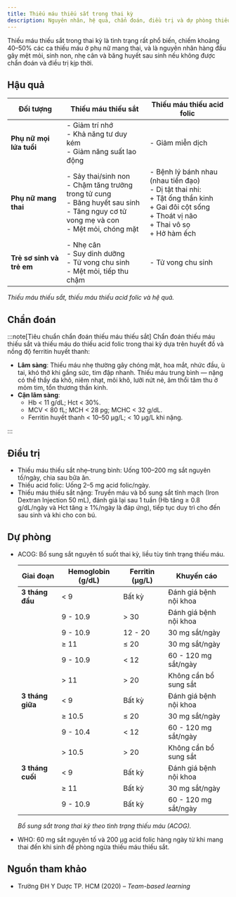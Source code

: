 ```yaml
---
title: Thiếu máu thiếu sắt trong thai kỳ
description: Nguyên nhân, hệ quả, chẩn đoán, điều trị và dự phòng thiếu máu thiếu sắt trong thai kỳ.
---
```


Thiếu máu thiếu sắt trong thai kỳ là tình trạng rất phổ biến, chiếm khoảng 40–50% các ca thiếu máu ở phụ nữ mang thai, và là nguyên nhân hàng đầu gây mệt mỏi, sinh non, nhẹ cân và băng huyết sau sinh nếu không được chẩn đoán và điều trị kịp thời.

## Hậu quả

| Đối tượng                 | Thiếu máu thiếu sắt                                                                                                                          | Thiếu máu thiếu acid folic                                                                                                                                    |
| ------------------------- | -------------------------------------------------------------------------------------------------------------------------------------------- | ------------------------------------------------------------------------------------------------------------------------------------------------------------- |
| **Phụ nữ mọi lứa tuổi**   | - Giảm trí nhớ<br>- Khả năng tư duy kém<br>- Giảm năng suất lao động                                                                         | - Giảm miễn dịch                                                                                                                                              |
| **Phụ nữ mang thai**      | - Sảy thai/sinh non<br>- Chậm tăng trưởng trong tử cung<br>- Băng huyết sau sinh<br>- Tăng nguy cơ tử vong mẹ và con<br>- Mệt mỏi, chóng mặt | - Bệnh lý bánh nhau (nhau tiền đạo)<br>- Dị tật thai nhi:<br> + Tật ống thần kinh<br> + Gai đôi cột sống<br> + Thoát vị não<br> + Thai vô sọ<br> + Hở hàm ếch |
| **Trẻ sơ sinh và trẻ em** | - Nhẹ cân<br>- Suy dinh dưỡng<br>- Tử vong chu sinh<br>- Mệt mỏi, tiếp thu chậm                                                              | - Tử vong chu sinh                                                                                                                                            |

_Thiếu máu thiếu sắt, thiếu máu thiếu acid folic và hệ quả._

## Chẩn đoán

:::note[Tiêu chuẩn chẩn đoán thiếu máu thiếu sắt]
Chẩn đoán thiếu máu thiếu sắt và thiếu máu do thiếu acid folic trong thai kỳ dựa trên huyết đồ và nồng độ ferritin huyết thanh:

- **Lâm sàng**: Thiếu máu nhẹ thường gây chóng mặt, hoa mắt, nhức đầu, ù tai, khó thở khi gắng sức, tim đập nhanh. Thiếu máu trung bình — nặng có thể thấy da khô, niêm nhạt, môi khô, lưỡi nứt nẻ, âm thổi tâm thu ở mỏm tim, tổn thương thần kinh.
- **Cận lâm sàng**:
  - Hb < 11 g/dL; Hct < 30%.
  - MCV < 80 fL; MCH < 28 pg; MCHC < 32 g/dL.
  - Ferritin huyết thanh < 10–50 µg/L; < 10 µg/L khi nặng.

:::

## Điều trị

- Thiếu máu thiếu sắt nhẹ–trung bình: Uống 100–200 mg sắt nguyên tố/ngày, chia sau bữa ăn.
- Thiếu acid folic: Uống 2–5 mg acid folic/ngày.
- Thiếu máu thiếu sắt nặng: Truyền máu và bổ sung sắt tĩnh mạch (Iron Dextran Injection 50 mL), đánh giá lại sau 1 tuần (Hb tăng ≥ 0.8 g/dL/ngày và Hct tăng ≥ 1%/ngày là đáp ứng), tiếp tục duy trì cho đến sau sinh và khi cho con bú.

## Dự phòng

- ACOG: Bổ sung sắt nguyên tố suốt thai kỳ, liều tùy tình trạng thiếu máu.

  | Giai đoạn        | Hemoglobin (g/dL) | Ferritin (µg/L) | Khuyến cáo             |
  | ---------------- | ----------------- | --------------- | ---------------------- |
  | **3 tháng đầu**  | < 9               | Bất kỳ          | Đánh giá bệnh nội khoa |
  |                  | 9 - 10.9          | > 30            | Đánh giá bệnh nội khoa |
  |                  | 9 - 10.9          | 12 - 20         | 30 mg sắt/ngày         |
  |                  | ≥ 11              | ≤ 20            | 30 mg sắt/ngày         |
  |                  | 9 - 10.9          | < 12            | 60 - 120 mg sắt/ngày   |
  |                  | > 11              | > 20            | Không cần bổ sung sắt  |
  | **3 tháng giữa** | < 9               | Bất kỳ          | Đánh giá bệnh nội khoa |
  |                  | ≥ 10.5            | ≤ 20            | 30 mg sắt/ngày         |
  |                  | 9 - 10.4          | < 12            | 60 - 120 mg sắt/ngày   |
  |                  | > 10.5            | > 20            | Không cần bổ sung sắt  |
  | **3 tháng cuối** | < 9               | Bất kỳ          | Đánh giá bệnh nội khoa |
  |                  | ≥ 11              | Bất kỳ          | 30 mg sắt/ngày         |
  |                  | 9 - 10.9          | Bất kỳ          | 60 - 120 mg sắt/ngày   |

  _Bổ sung sắt trong thai kỳ theo tình trạng thiếu máu (ACOG)._

- WHO: 60 mg sắt nguyên tố và 200 µg acid folic hàng ngày từ khi mang thai đến khi sinh để phòng ngừa thiếu máu thiếu sắt.

## Nguồn tham khảo

- Trường ĐH Y Dược TP. HCM (2020) – _Team-based learning_
